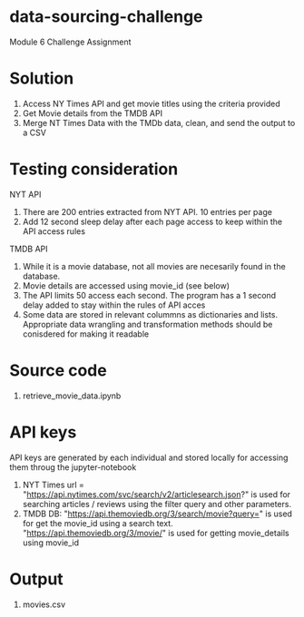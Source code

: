 # data-sourcing-challenge
Module 6 Challenge Assignment

# Solution 
1) Access NY Times API and get movie titles using the criteria provided
2) Get Movie details from the TMDB API
3) Merge NT Times Data with the TMDb data, clean, and send the output to a CSV

# Testing consideration

NYT API
1) There are 200 entries extracted from NYT API. 10 entries per page
2) Add 12 second sleep delay after each page access to keep within the API access rules

TMDB API
1) While it is a movie database, not all movies are necesarily found in the database. 
2) Movie details are accessed using movie_id (see below)
3) The API limits 50 access each second. The program has a 1 second delay added to stay within the rules of API acces
4) Some data are stored in relevant colummns as dictionaries and lists. Appropriate data wrangling and transformation methods should be conisdered for making it readable

# Source code
1) retrieve_movie_data.ipynb

# API keys
API keys are generated by each individual and stored locally for accessing them throug the jupyter-notebook
1) NYT Times
   url = "https://api.nytimes.com/svc/search/v2/articlesearch.json?" is used for searching articles / reviews using the filter query and other parameters.
2) TMDB DB:
   "https://api.themoviedb.org/3/search/movie?query=" is used for get the movie_id using a search text.
   "https://api.themoviedb.org/3/movie/" is used for getting movie_details using movie_id

# Output
1) movies.csv 

